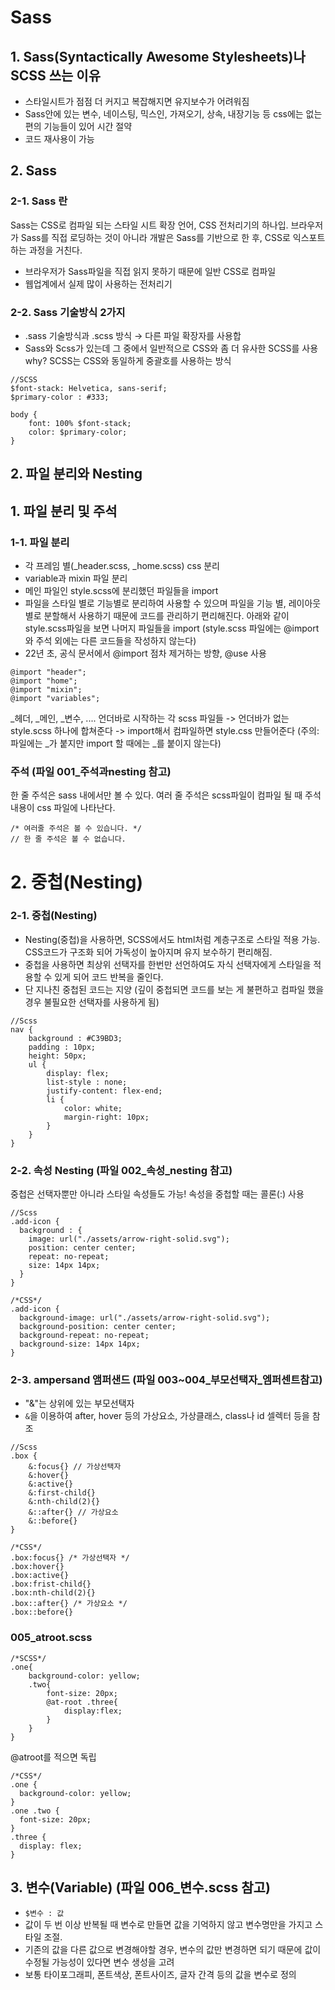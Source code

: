 # Sass

## 1. **Sass(Syntactically Awesome Stylesheets)나 SCSS 쓰는 이유**
- 스타일시트가 점점 더 커지고 복잡해지면 유지보수가 어려워짐
- Sass안에 있는 변수, 네이스팅, 믹스인, 가져오기, 상속, 내장기능 등 css에는 없는 편의 기능들이 있어 시간 절약
- 코드 재사용이 가능

## 2. **Sass**
### 2-1. Sass 란
Sass는 CSS로 컴파일 되는 스타일 시트 확장 언어, CSS 전처리기의 하나입. 브라우저가 Sass를 직접 로딩하는 것이 아니라 개발은 Sass를 기반으로 한 후, CSS로 익스포트하는 과정을 거친다.
- 브라우저가 Sass파일을 직접 읽지 못하기 때문에 일반 CSS로 컴파일
- 웹업계에서 실제 많이 사용하는 전처리기

### 2-2. Sass 기술방식 2가지
- .sass 기술방식과 .scss 방식 → 다른 파일 확장자를 사용합
- Sass와 Scss가 있는데 그 중에서 일반적으로 CSS와 좀 더 유사한 SCSS를 사용 why? SCSS는 CSS와 동일하게 중괄호를 사용하는 방식
```
//SCSS
$font-stack: Helvetica, sans-serif;
$primary-color : #333;

body {
	font: 100% $font-stack;
	color: $primary-color;
}
```

## 2. 파일 분리와 Nesting
## 1. 파일 분리 및 주석
### 1-1. 파일 분리
- 각 프레임 별(_header.scss, _home.scss) css 분리
- variable과 mixin 파일 분리
- 메인 파일인 style.scss에 분리했던 파일들을 import
- 파일을 스타일 별로 기능별로 분리하여 사용할 수 있으며 파일을 기능 별, 레이아웃 별로 분할해서 사용하기 때문에 코드를 관리하기 편리해진다.
아래와 같이 style.scss파일을 보면 나머지 파일들을 import (style.scss 파일에는 @import와 주석 외에는 다른 코드들을 작성하지 않는다)
- 22년 초, 공식 문서에서 @import 점차 제거하는 방향, @use 사용
```
@import "header";
@import "home";
@import "mixin";
@import "variables";
```
_헤더, _메인, _변수, .... 언더바로 시작하는 각 scss 파일들 -> 언더바가 없는 style.scss 하나에 합쳐준다 -> import해서 컴파일하면 style.css 만들어준다 (주의: 파일에는 _가 붙지만 import 할 때에는 _를 붙이지 않는다)

### 주석 (파일 001_주석과nesting 참고)
한 줄 주석은 sass 내에서만 볼 수 있다. 여러 줄 주석은 scss파일이 컴파일 될 때 주석 내용이 css 파일에 나타난다.
```
/* 여러줄 주석은 볼 수 있습니다. */
// 한 줄 주석은 볼 수 없습니다.
```

# 2. 중첩(Nesting)  
### 2-1. 중첩(Nesting)
- Nesting(중첩)을 사용하면, SCSS에서도 html처럼 계층구조로 스타일 적용 가능. CSS코드가 구조화 되어 가독성이 높아지며 유지 보수하기 편리해짐.
- 중첩을 사용하면 최상위 선택자를 한번만 선언하여도 자식 선택자에게 스타일을 적용할 수 있게 되어 코드 반복을 줄인다.
- 단 지나친 중첩된 코드는 지양 (깊이 중첩되면 코드를 보는 게 불편하고 컴파일 했을 경우 불필요한 선택자를 사용하게 됨)
```
//Scss
nav {
	background : #C39BD3;
	padding : 10px;
	height: 50px;
	ul {
		display: flex;
		list-style : none;
		justify-content: flex-end;
		li {
			color: white;
			margin-right: 10px;
		} 
	}
}
```
### 2-2. 속성 Nesting (파일 002_속성_nesting 참고)
중첩은 선택자뿐만 아니라 스타일 속성들도 가능! 속성을 중첩할 때는 콜론(:) 사용
```
//Scss
.add-icon {
  background : {
    image: url("./assets/arrow-right-solid.svg");
    position: center center;
    repeat: no-repeat;
    size: 14px 14px;
  }
}
```
```
/*CSS*/
.add-icon {
  background-image: url("./assets/arrow-right-solid.svg");
  background-position: center center;
  background-repeat: no-repeat;
  background-size: 14px 14px;
}
```
### 2-3. ampersand 앰퍼샌드 (파일 003~004_부모선택자_엠퍼센트참고)
- "&"는 상위에 있는 부모선택자
- `&`을 이용하여  after, hover 등의 가상요소, 가상클래스, class나 id 셀렉터 등을 참조
```
//Scss
.box {
    &:focus{} // 가상선택자
    &:hover{}
    &:active{}
    &:first-child{} 
    &:nth-child(2){}
    &::after{} // 가상요소
    &::before{} 
}
```
```
/*CSS*/
.box:focus{} /* 가상선택자 */
.box:hover{}
.box:active{}
.box:frist-child{}
.box:nth-child(2){}
.box::after{} /* 가상요소 */
.box::before{}
```

### 005_atroot.scss
```
/*SCSS*/
.one{
    background-color: yellow;
    .two{
        font-size: 20px;
        @at-root .three{
            display:flex;
        }
    }
}
```
@atroot를 적으면 독립
```
/*CSS*/
.one {
  background-color: yellow;
}
.one .two {
  font-size: 20px;
}
.three {
  display: flex;
}
```
## 3. 변수(Variable) (파일 006_변수.scss 참고)
- `$변수 : 값`
- 값이 두 번 이상 반복될 때 변수로 만들면 값을 기억하지 않고 변수명만을 가지고 스타일 조절.
- 기존의 값을 다른 값으로 변경해야할 경우, 변수의 값만 변경하면 되기 때문에 값이 수정될 가능성이 있다면 변수 생성을 고려
- 보통 타이포그래피, 폰트색상, 폰트사이즈, 글자 간격 등의 값을 변수로 정의

